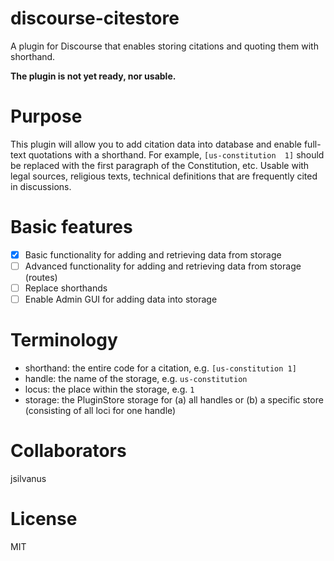 # discourse-citestore
A plugin for Discourse that enables storing citations and quoting them with shorthand.

**The plugin is not yet ready, nor usable.**

# Purpose
This plugin will allow you to add citation data into database and enable 
full-text quotations with a shorthand. For example, `[us-constitution 
1]` should be replaced with the first paragraph of the Constitution, 
etc. Usable with legal sources, religious texts, technical definitions 
that are frequently cited in discussions.

# Basic features
 - [x] Basic functionality for adding and retrieving data from storage
 - [ ] Advanced functionality for adding and retrieving data from storage (routes)
 - [ ] Replace shorthands
 - [ ] Enable Admin GUI for adding data into storage

# Terminology
 - shorthand: the entire code for a citation, e.g. `[us-constitution 1]`
 - handle: the name of the storage, e.g. `us-constitution`
 - locus: the place within the storage, e.g. `1`
 - storage: the PluginStore storage for (a) all handles or (b) a specific store (consisting of all loci for one handle)

# Collaborators

jsilvanus

# License

MIT
